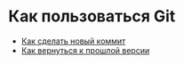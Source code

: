 # Как пользоваться Git
- [Как сделать новый коммит](./commit_help.md)
- [Как вернуться к прошлой версии](./reset_help.md)
